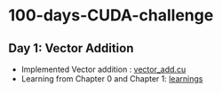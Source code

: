 # 100-days-CUDA-challenge

## Day 1: Vector Addition

- Implemented Vector addition : [vector_add.cu](Day_01/vector_add.cu)
- Learning from Chapter 0 and Chapter 1: [learnings](Day_01/learnings.md)
